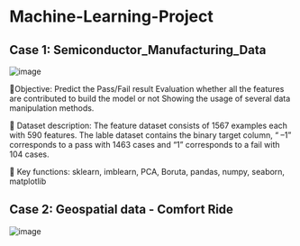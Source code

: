 # Machine-Learning-Project
## Case 1: Semiconductor_Manufacturing_Data
![image](https://user-images.githubusercontent.com/75202194/235457784-56e99f92-e978-427e-9650-51bc826130c0.png)

🔺Objective:
Predict the Pass/Fail result
Evaluation whether all the features are contributed to build the model or not 
Showing the usage of several data manipulation methods.

🔺 Dataset description:
The feature dataset consists of 1567 examples each with 590 features.
The lable dataset contains the binary target column, “ –1” corresponds to a pass with 1463 cases and “1” corresponds to a fail with 104 cases.

🔺 Key functions:
sklearn, imblearn, PCA, Boruta, pandas, numpy, seaborn, matplotlib


## Case 2: Geospatial data - Comfort Ride
![image](https://github.com/ZhitingDu/Machine-Learning/assets/75202194/0a0251f2-68c2-433e-8af8-54bb49df2af5)
